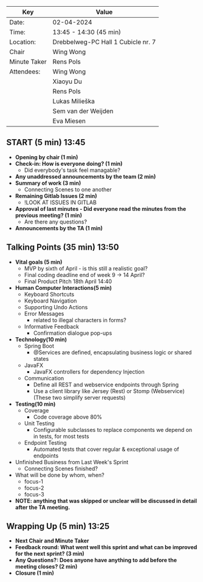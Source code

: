 | Key | Value                              |
| --- |------------------------------------|
| Date: | 02-04-2024                         |
| Time: | 13:45 - 14:30 (45 min)             |
| Location: | Drebbelweg-PC Hall 1 Cubicle nr. 7 |
| Chair | Wing Wong                          |
| Minute Taker | Rens Pols                          |
| Attendees: | Wing Wong                          |
|            | Xiaoyu Du                          |
|            | Rens Pols                          |
|            | Lukas Milieška                     |
|            | Sem van der Weijden                |
|            | Eva Miesen                         |
## START (5 min) 13:45
- **Opening by chair (1 min)**
- **Check-in: How is everyone doing? (1 min)**
    - Did everybody's task feel managable?
- **Any unaddressed announcements by the team (2 min)**
- **Summary of work (3 min)**
    - Connecting Scenes to one another
- **Remaining Gitlab Issues (2 min)**
    - !LOOK AT ISSUES IN GITLAB
- **Approval of last minutes - Did everyone read the minutes from the previous meeting? (1 min)**
    - Are there any questions?
- **Announcements by the TA (1 min)**

## Talking Points (35 min) 13:50
- **Vital goals (5 min)**
  - MVP by sixth of April - is this still a realistic goal?
  - Final coding deadline end of week 9 -> 14 April?
  - Final Product Pitch 18th April 14:40
- **Human Computer Interactions(5 min)**
  - Keyboard Shortcuts
  - Keyboard Navigation
  - Supporting Undo Actions
  - Error Messages
    - related to illegal characters in forms?
  - Informative Feedback
    - Confirmation dialogue pop-ups
- **Technology(10 min)**
    - Spring Boot
      - @Services are defined, encapsulating business logic or shared states
    - JavaFX
      - JavaFX controllers for dependency Injection
    - Communication
      - Define all REST and webservice endpoints through Spring
      - Use a client library like Jersey (Rest) or Stomp (Webservice) (These two simplify server requests)
- **Testing(10 min)**
    - Coverage
      - Code coverage above 80%
    - Unit Testing
      - Configurable subclasses to replace components we depend on in tests, for most tests
    - Endpoint Testing
      - Automated tests that cover regular & exceptional usage of endpoints
- Unfinished Business from Last Week's Sprint
  - Connecting Scenes finished?
- What will be done by whom, when?
  - focus-1
  - focus-2
  - focus-3
- **NOTE: anything that was skipped or unclear will be discussed in detail after the TA meeting.**


## Wrapping Up (5 min) 13:25
- **Next Chair and Minute Taker**
- **Feedback round: What went well this sprint and what can be improved for the next sprint? (3 min)**
- **Any Questions?: Does anyone have anything to add before the meeting closes? (2 min)**
- **Closure (1 min)**
